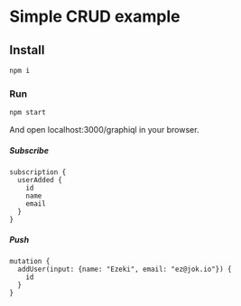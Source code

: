 # Simple CRUD example

## Install

```sh
npm i
```

### Run

```sh
npm start
```

And open localhost:3000/graphiql in your browser. 


##### Subscribe
```gql
subscription {
  userAdded {
    id
    name
    email
  }
}
```


##### Push
```gql
mutation {
  addUser(input: {name: "Ezeki", email: "ez@jok.io"}) {
    id
  }
}
```

